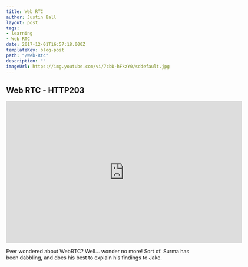 ```yaml
---
title: Web RTC
author: Justin Ball
layout: post
tags:
- learning
- Web RTC
date: 2017-12-01T16:57:18.000Z
templateKey: blog-post
path: "/Web-Rtc"
description: ""
imageUrl: https://img.youtube.com/vi/7cbD-hFkzY0/sddefault.jpg
---
```


<div id="7cbD-hFkzY0" class="youtube-video">
  <h2 class="youtube-title">Web RTC - HTTP203</h2>
  <iframe src="https://www.youtube.com/embed/7cbD-hFkzY0" frameborder="0" width="640" height="385" allowfullscreen>
    <p>Your browser does not support iframes.</p>
  </iframe>
  <p class="youtube-description">Ever wondered about WebRTC? Well... wonder no more! Sort of. Surma has been dabbling, and does his best to explain his findings to Jake.</p>
</div>